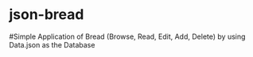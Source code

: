 # json-bread
#Simple Application of Bread (Browse, Read, Edit, Add, Delete) by using Data.json as the Database
